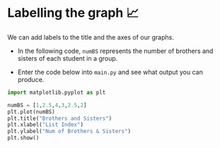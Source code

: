 # Labelling the graph 📈 

We can add labels to the title and the axes of our graphs. 

- In the following code, `numBS` represents the number of brothers and sisters of each student in a group.

- Enter the code below into `main.py` and see what output you can produce.

````py
import matplotlib.pyplot as plt

numBS = [1,2.5,4,3,2.5,2]
plt.plot(numBS)
plt.title("Brothers and Sisters")
plt.xlabel("List Index")
plt.ylabel("Num of Brothers & Sisters")
plt.show()
````